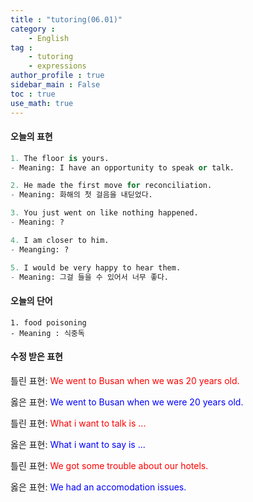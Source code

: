 ```yaml
---
title : "tutoring(06.01)"
category :
    - English
tag : 
    - tutoring
    - expressions
author_profile : true
sidebar_main : False  
toc : true 
use_math: true
---
```


#### 오늘의 표현

```py
1. The floor is yours.  
- Meaning: I have an opportunity to speak or talk.

2. He made the first move for reconciliation.
- Meaning: 화해의 첫 걸음을 내딛었다. 

3. You just went on like nothing happened. 
- Meaning: ?

4. I am closer to him.
- Meanging: ?

5. I would be very happy to hear them.
- Meaning: 그걸 들을 수 있어서 너무 좋다.
```

#### 오늘의 단어

```
1. food poisoning 
- Meaning : 식중독 
```

#### 수정 받은 표현

틀린 표현: <span style="color:red">We went to Busan when we was 20 years old.</span>

옳은 표현: <span style="color:blue">We went to Busan when we were 20 years old.</span>

틀린 표현: <span style="color:red">What i want to talk is ...</span>

옳은 표현: <span style="color:blue">What i want to say is ...</span>

틀린 표현: <span style="color:red">We got some trouble about our hotels.</span>

옳은 표현: <span style="color:blue">We had an accomodation issues.</span>


